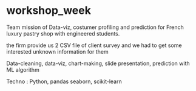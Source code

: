 # workshop_week

Team mission of Data-viz, costumer profiling and prediction for French luxury pastry shop with engineered students.

the firm provide us 2 CSV file of client survey and we had to get some interested unknown information for them

Data-cleaning, data-viz, chart-making, slide presentation, prediction with ML algorithm

Techno : Python, pandas seaborn, scikit-learn 
